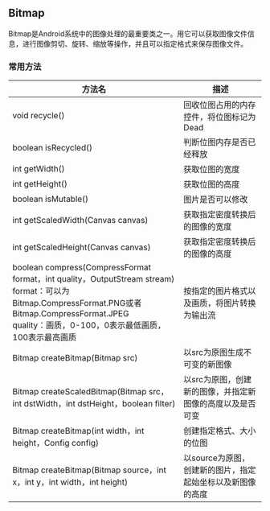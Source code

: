 ## Bitmap

Bitmap是Android系统中的图像处理的最重要类之一。用它可以获取图像文件信息，进行图像剪切、旋转、缩放等操作，并且可以指定格式来保存图像文件。

### 常用方法

| 方法名                                                       | 描述                                                       |
| ------------------------------------------------------------ | ---------------------------------------------------------- |
| void recycle()                                               | 回收位图占用的内存控件，将位图标记为Dead                   |
| boolean isRecycled()                                         | 判断位图内存是否已经释放                                   |
| int getWidth()                                               | 获取位图的宽度                                             |
| int getHeight()                                              | 获取位图的高度                                             |
| boolean isMutable()                                          | 图片是否可以修改                                           |
| int getScaledWidth(Canvas canvas)                            | 获取指定密度转换后的图像的宽度                             |
| int getScaledHeight(Canvas canvas)                           | 获取指定密度转换后的图像的高度                             |
| boolean compress(CompressFormat format，int quality，OutputStream stream)<br />format：可以为Bitmap.CompressFormat.PNG或者Bitmap.CompressFormat.JPEG<br />quality：画质，0-100，0表示最低画质，100表示最高画质 | 按指定的图片格式以及画质，将图片转换为输出流               |
| Bitmap createBitmap(Bitmap src)                              | 以src为原图生成不可变的新图像                              |
| Bitmap createScaledBitmap(Bitmap src，int dstWidth，int dstHeight，boolean filter) | 以src为原图，创建新的图像，并指定新图像的高度以及是否可变  |
| Bitmap createBitmap(int width，int height，Config config)    | 创建指定格式、大小的位图                                   |
| Bitmap createBitmap(Bitmap source，int x，int y，int width，int height) | 以source为原图，创建新的图片，指定起始坐标以及新图像的高度 |